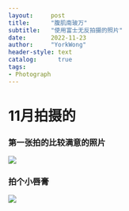 ```yaml
---
layout:     post
title:      "腹肌南玻万"
subtitle:   "使用富士无反拍摄的照片"
date:       2022-11-23
author:     "YorkWong"
header-style: text
catalog:      true
tags:
- Photograph
---
```

# 11月拍摄的
### 第一张拍的比较满意的照片
![](https://pic.imgdb.cn/item/637de24a16f2c2beb1086488.jpg)

[//]: # (<small class="img-hint">第一张拍的比较满意的照片</small>)
### 拍个小唇膏
![](https://pic.imgdb.cn/item/637f119d16f2c2beb190a913.jpg)
